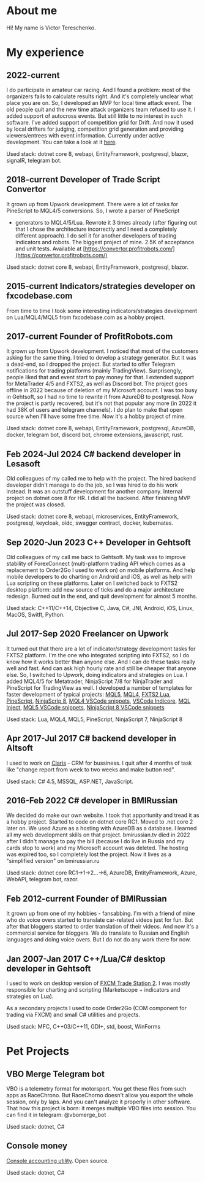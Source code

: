 # About me

Hi! My name is Victor Tereschenko.

# My experience

## 2022-current

I do participate in amateur car racing. And I found a problem: most of the organizers fails to calculate results right. And it's completely unclear 
what place you are on. So, I developed an MVP for local time attack event. The old people quit and the new time attack organizers team refused to use it.
I added support of autocross events. But still little to no interest in such software. I've added support of competition grid for Drift. And now
it used by local drifters for judging, competition grid generation and providing viewers/entrees with event information. Currently under active development.
You can take a look at it [here](https://tart.bmirussian.ru/).

Used stack: dotnet core 8, webapi, EntityFramework, postgresql, blazor, signalR, telegram bot.

## 2018-current Developer of Trade Script Convertor

It grown up from Upwork development. There were a lot of tasks for PineScript to MQL4/5 conversions. So, I wrote a parser of PineScript 
+ generators to MQL4/5/Lua. Rewrote it 3 times already (after figuring out that I chose the architecture incorrectly 
and I need a completely different approach). I do sell it for another developers of trading indicators and robots. The biggest project of mine.
2.5K of acceptance and unit tests. Available at [https://convertor.profitrobots.com/](https://convertor.profitrobots.com/)

Used stack: dotnet core 8, webapi, EntityFramework, postgresql, blazor.

## 2015-current Indicators/strategies developer on fxcodebase.com

From time to time I took some interesting indicators/strategies development on Lua/MQL4/MQL5 from fxcodebase.com as a hobby project. 

## 2017-current Founder of ProfitRobots.com

It grown up from Upwork development. I noticed that most of the customers asking for the same thing. I tried to develop a strategy generator. 
But it was a dead-end, so I dropped the project. But started to offer Telegram notifications for trading platforms (mainly TradingView). 
Surprisengly, people liked that and event start to pay money for that. I extended support for MetaTrader 4/5 and FXTS2, as well as Discord bot. 
The project goes offline in 2022 because of deletion of my Microsoft account. I was too busy in Gehtsoft, so I had no time to rewrite it from 
AzureDB to postgresql. Now the project is partly recovered, but it's not that popular any more (in 2022 it had 38K of users and telegram channels).
I do plan to make that open source when I'll have some free time. Now it's a hobby project of mine.

Used stack: dotnet core 8, webapi, EntityFramework, postgresql, AzureDB, docker, telegram bot, discord bot, chrome extensions, javascript, rust.

## Feb 2024-Jul 2024 C# backend developer in Lesasoft

Old colleagues of my called me to help with the project. The hired backend developer didn't manage to do the job, so I was hired to do his work instead.
It was an outstuff development for another company. Internal project on dotnet core 8 for HR. I did all the backend. After finishing MVP the project
was closed.

Used stack: dotnet core 8, webapi, microservices, EntityFramework, postgresql, keycloak, oidc, swagger contract, docker, kubernates.

## Sep 2020-Jun 2023 C++ Developer in Gehtsoft

Old colleagues of my call me back to Gehtsoft. My task was to improve stability of ForexConnect (multi-platform trading API which comes 
as a replacement to Order2Go I used to work on) on mobile platforms. And help mobile developers to do charting on Android and iOS, 
as well as help with Lua scripting on these platforms. Later on I switched back to FXTS2 desktop platform: add new source of ticks 
and do a major architecture redesign. Burned out in the end, and quit development for almost 5 months.

Used stack: C++11/C++14, Objective C, Java, C#, JNI, Android, iOS, Linux, MacOS, Switft, Python.

## Jul 2017-Sep 2020 Freelancer on Upwork

It turned out that there are a lot of indicator/strategy development tasks for FXTS2 platform. I'm the one who integrated scripting into FXTS2, so
I do know how it works better than anyone else. And I can do these tasks really well and fast. And can ask high hourly rate and still be cheaper that 
anyone else. So, I switched to Upwork, doing indicators and strategies on Lua. I added MQL4/5 for Metatrader, NinjaScript 7/8 for NinjaTrader 
and PineScript for TradingView as well. I developed a number of templates for faster development of typical projects: 
[MQL5](https://github.com/sibvic/mq5-templates), [MQL4](https://github.com/sibvic/mq4-templates), [FXTS2 Lua](https://github.com/sibvic/fxts2-templates),
[PineScript](https://github.com/sibvic/pinescript-templates), [NinjaScrip 8](https://github.com/sibvic/nt8-templates),
[MQL4 VSCode snippets](https://github.com/sibvic/vsc-mq4-snippets), [VSCode Indicore](https://github.com/sibvic/vsc-indicore),
[MQL Inject](https://github.com/sibvic/MQ4Inject), [MQL5 VSCode snippets](https://github.com/sibvic/vsc-mq5-snippets), 
[NinjaScript 8 VSCode snippets](https://github.com/sibvic/vsc-nt8-snippets)

Used stack: Lua, MQL4, MQL5, PineScript, NinjaScript 7, NinjaScript 8

## Apr 2017-Jul 2017 C# backend developer in Altsoft

I used to work on [Claris](https://saas.claris.su/) - CRM for bussiness. I quit after 4 months of task like "change report from week to two weeks and make button red".

Used stack: C# 4.5, MSSQL, ASP.NET, JavaScript.

## 2016-Feb 2022 C# developer in BMIRussian

We decided do make our own website. I took that apportunity and tread it as a hobby project. Started to code on dotnet core RC1. 
Moved to .net core 2 later on. We used Azure as a hosting with AzureDB as a database. I learned all my web development skills on that project.
bmirussian.tv died in 2022 after I didn't manage to pay the bill (because I do live in Russia and my cards stop to work) and my Microsoft account 
was deleted. The hosting was expired too, so I completely lost the project. Now it lives as a "simplified version" on bmirussian.ru

Used stack: dotnet core RC1->1->2...->6, AzureDB, EntityFramework, Azure, WebAPI, telegram bot, razor.

## Feb 2012-current Founder of BMIRussian

It grown up from one of my hobbies - fansabbing. I'm with a friend of mine who do voice overs started to translate car-related videos just for fun.
But after that bloggers started to order translation of their videos. And now it's a commercial service for bloggers. We do translate to Russian 
and English languages and doing voice overs. But I do not do any work there for now.

## Jan 2007-Jan 2017 C++/Lua/C# desktop developer in Gehtsoft

I used to work on desktop version of [FXCM Trade Station 2](https://www.fxcm.com/uk/platforms/trading-station/download/). 
I was mostly responsible for charting and scripting (Marketscope + indicators and strategies on Lua). 

As a secondary projects I used to code Order2Go (COM component for trading via FXCM) and small C# utilities and projects.

Used stack: MFC, C++03/C++11, GDI+, std, boost, WinForms

# Pet Projects

## VBO Merge Telegram bot

VBO is a telemetry format for motorsport. You get these files from such apps as RaceChrono. But RaceChorno doesn't allow you export the whole session, only by laps. And you can't analyze it properly in other software. That how this project is born: it merges multiple VBO files into session. You can find it in telegram: @vbomerge_bot

Used stack: dotnet, C#

## Console money

[Console accounting utility](https://github.com/sibvic/consolemoney). Open source.

Used stack: dotnet, C#
